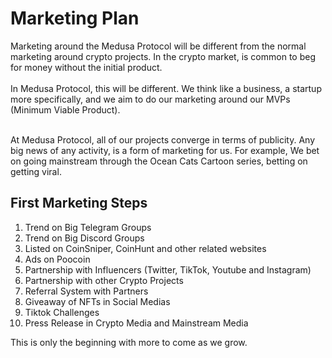 # Marketing Plan

Marketing around the Medusa Protocol will be different from the normal marketing around crypto projects. In the crypto market, is common to beg for money without the initial product. \
\
In Medusa Protocol, this will be different. We think like a business, a startup more specifically, and we aim to do our marketing around our MVPs (Minimum Viable Product).

\
At Medusa Protocol, all of our projects converge in terms of publicity. Any big news of any activity, is a form of marketing for us. For example, We bet on going mainstream through the Ocean Cats Cartoon series, betting on getting viral.&#x20;

## First Marketing Steps

1. Trend on Big Telegram Groups
2. Trend on Big Discord Groups
3. Listed on CoinSniper, CoinHunt and other related websites
4. Ads on Poocoin
5. Partnership with Influencers (Twitter, TikTok, Youtube and Instagram)
6. Partnership with other Crypto Projects
7. Referral System with Partners
8. Giveaway of NFTs in Social Medias
9. Tiktok Challenges
10. Press Release in Crypto Media and Mainstream Media

This is only the beginning with more to come as we grow.
